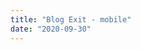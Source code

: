 ```yaml
---
title: "Blog Exit - mobile"
date: "2020-09-30"
---
```


<!-- This site is converting visitors into subscribers and customers with OptinMonster - https://optinmonster.com :: Campaign Title: Blog Exit - mobile --> <script>(function(d,u,ac){var s=d.createElement('script');s.type='text/javascript';s.src='https://a.omappapi.com/app/js/api.min.js';s.async=true;s.dataset.user=u;s.dataset.campaign=ac;d.getElementsByTagName('head')\[0\].appendChild(s);})(document,61169,'fhoxlctnhenprldmitgk');</script> <!-- / OptinMonster -->
